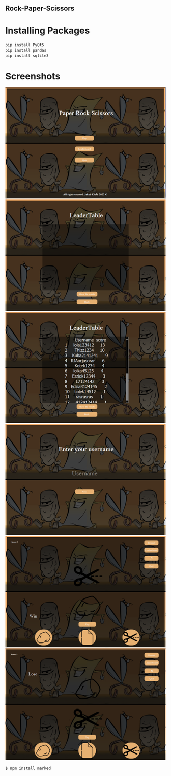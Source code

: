 ## Rock-Paper-Scissors

# Installing Packages
`pip install PyQt5 ` 
\
`pip install pandas `
\
`pip install sqlite3 `

# Screenshots

![alt text](zrzut1.png)
![alt text](zrzut2.png)
![alt text](zrzut3.png)
![alt text](zrzut4.png)
![alt text](zrzut5.png)
![alt text](zrzut6.png)


`$ npm install marked`
